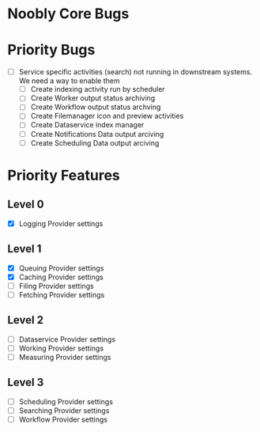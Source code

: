 # Noobly Core Bugs

# Priority Bugs
- [ ] Service specific activities (search) not running in downstream systems. We need a way to enable them
  - [ ] Create indexing activity run by scheduler
  - [ ] Create Worker output status archiving
  - [ ] Create Workflow output status archving
  - [ ] Create Filemanager icon and preview activities
  - [ ] Create Dataservice index manager
  - [ ] Create Notifications Data output arciving
  - [ ] Create Scheduling Data output arciving

# Priority Features
## Level 0
  - [x] Logging Provider settings

## Level 1
  - [x] Queuing Provider settings
  - [x] Caching Provider settings
  - [ ] Filing Provider settings
  - [ ] Fetching Provider settings
  
## Level 2
  - [ ] Dataservice Provider settings
  - [ ] Working Provider settings
  - [ ] Measuring Provider settings 

## Level 3
  - [ ] Scheduling Provider settings
  - [ ] Searching Provider settings
  - [ ] Workflow Provider settings 
